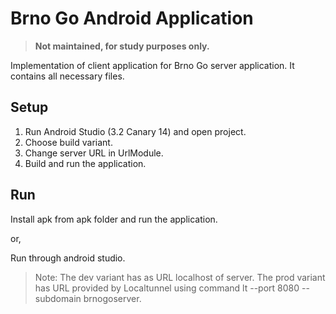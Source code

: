 # Brno Go Android Application

> **Not maintained, for study purposes only.**

Implementation of client application for Brno Go server application. It contains all necessary files.

## Setup
1. Run Android Studio (3.2 Canary 14) and open project.
2. Choose build variant.
3. Change server URL in UrlModule.
4. Build and run the application.

## Run
Install apk from apk folder and run the application.

or,

Run through android studio.

> Note: The dev variant has as URL localhost of server. The prod variant has URL provided by Localtunnel using command lt --port 8080 --subdomain brnogoserver.
